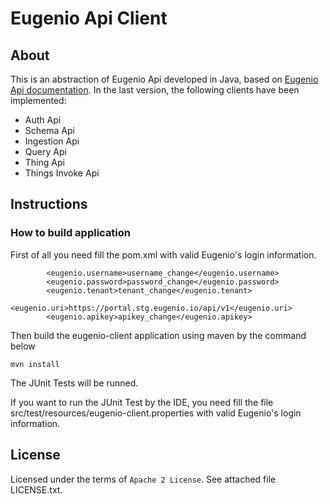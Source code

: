 # Eugenio Api Client

## About
This is an abstraction of Eugenio Api developed in Java, based on [Eugenio Api documentation](https://portal.stg.eugenio.io/api-docs/#basic-concepts).
In the last version, the following clients have been implemented:

* Auth Api
* Schema Api
* Ingestion Api
* Query Api
* Thing Api
* Things Invoke Api

## Instructions
### How to build application
First of all you need fill the pom.xml with valid Eugenio's login information.

```
		<eugenio.username>username_change</eugenio.username>
		<eugenio.password>password_change</eugenio.password>
		<eugenio.tenant>tenant_change</eugenio.tenant>
		<eugenio.uri>https://portal.stg.eugenio.io/api/v1</eugenio.uri>
		<eugenio.apikey>apikey_change</eugenio.apikey>
```

Then build the eugenio-client application using maven by the command below

```
mvn install
```
The JUnit Tests will be runned.

If you want to run the JUnit Test by the IDE, you need fill the file src/test/resources/eugenio-client.properties with valid Eugenio's login information.

## License

Licensed under the terms of `Apache 2 License`. See attached file LICENSE.txt.